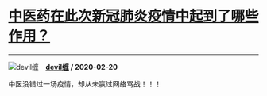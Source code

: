 # [中医药在此次新冠肺炎疫情中起到了哪些作用？](https://www.zhihu.com/answer/1026914045)

--------------------------------------------------------------------

![devil缠](https://pic2.zhimg.com/9beb34d0b4e349399669b372bc93a095.jpg?source=1940ef5c "devil缠")&emsp;**[devil缠](https://www.zhihu.com/people/bbs.amyts.com) / 2020-02-20**

中医没错过一场疫情，却从未赢过网络骂战！！！

